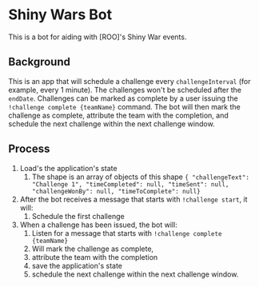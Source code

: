 # Shiny Wars Bot

This is a bot for aiding with [ROO]'s Shiny War events.

## Background
This is an app that will schedule a challenge every `challengeInterval` (for example, every 1 minute). The  challenges won't be scheduled after the `endDate`. Challenges can be marked as complete by a user issuing the `!challenge complete {teamName}` command. The bot will then mark the challenge as complete, attribute the team with the completion, and schedule the next challenge within the next challenge window.

## Process

1. Load's the application's state
   1. The shape is an array of objects of this shape `{ "challengeText": "Challenge 1", "timeCompleted": null, "timeSent": null, "challengeWonBy": null, "timeToComplete": null}`
2. After the bot receives a message that starts with `!challenge start`, it will:
   1. Schedule the first challenge
3. When a challenge has been issued, the bot will:
   1. Listen for a message that starts with `!challenge complete {teamName}`
   2. Will mark the challenge as complete,
   3. attribute the team with the completion
   4. save the application's state
   5. schedule the next challenge within the next challenge window.
